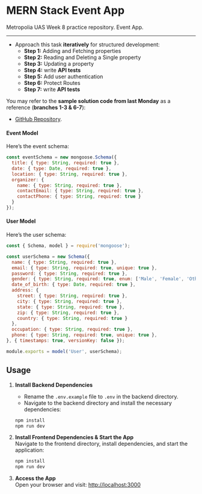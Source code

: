 # MERN Stack Event App

Metropolia UAS Week 8 practice repository. Event App. 

---

- Approach this task **iteratively** for structured development:
   - **Step 1:** Adding and Fetching properties
   - **Step 2:** Reading and Deleting a Single property
   - **Step 3:** Updating a property
   - **Step 4:** write **API tests**
   - **Step 5:** Add user authentication
   - **Step 6:** Protect Routes
   - **Step 7:** write **API tests**

You may refer to the **sample solution code from last Monday** as a reference (**branches 1-3 & 6-7**):

- [GitHub Repository](https://github.com/vickneee/cm3-v1).

#### Event Model

Here’s the event schema:

```javascript
const eventSchema = new mongoose.Schema({
  title: { type: String, required: true },
  date: { type: Date, required: true },
  location: { type: String, required: true },
  organizer: {
    name: { type: String, required: true },
    contactEmail: { type: String, required: true },
    contactPhone: { type: String, required: true }
  }
});
```

#### User Model

Here’s the user schema:

```js
const { Schema, model } = require('mongoose');

const userSchema = new Schema({
  name: { type: String, required: true },
  email: { type: String, required: true, unique: true },
  password: { type: String, required: true },
  gender: { type: String, required: true, enum: ['Male', 'Female', 'Other'] },
  date_of_birth: { type: Date, required: true },
  address: { 
    street: { type: String, required: true },
    city: { type: String, required: true },
    state: { type: String, required: true },
    zip: { type: String, required: true },
    country: { type: String, required: true }
  },
  occupation: { type: String, required: true },
  phone: { type: String, required: true, unique: true },
}, { timestamps: true, versionKey: false });

module.exports = model('User', userSchema);

```

## Usage

1. **Install Backend Dependencies**  
   
   - Rename the `.env.example` file to `.env` in the backend directory.
   - Navigate to the backend directory and install the necessary dependencies:
   ```sh
   npm install
   npm run dev
   ```

2. **Install Frontend Dependencies & Start the App**  
   Navigate to the frontend directory, install dependencies, and start the application:
   ```sh
   npm install
   npm run dev
   ```

4. **Access the App**  
   Open your browser and visit: [http://localhost:3000](http://localhost:3000)

